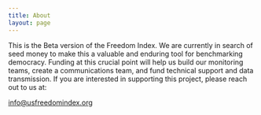 ```yaml
---
title: About
layout: page
---
```


This is the Beta version of the Freedom Index.  We are currently in search of seed money to make this a valuable and enduring tool for benchmarking democracy.  Funding at this crucial point will help us build our monitoring teams, create a communications team, and fund technical support and data transmission.  If you are interested in supporting this project, please reach out to us at:

<info@usfreedomindex.org>
